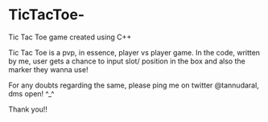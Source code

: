 # TicTacToe-
Tic Tac Toe game created using C++ 

Tic Tac Toe is a pvp, in essence, player vs player game. In the code, written by me, user gets a chance to input slot/ position in the box and also the marker they wanna use!

For any doubts regarding the same, please ping me on twitter @tannudaral, dms open! ^_^

Thank you!!
